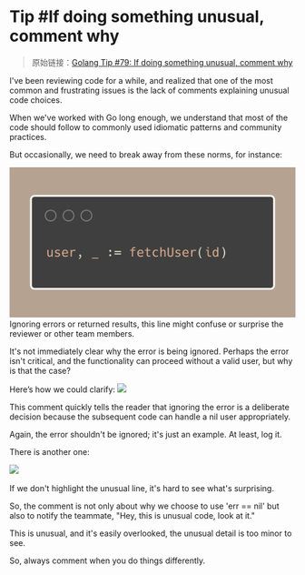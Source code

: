 # Tip #If doing something unusual, comment why

> 原始链接：[Golang Tip #79: If doing something unusual, comment why](https://twitter.com/func25/status/1784197311926808655)

I've been reviewing code for a while, and realized that one of the most common and frustrating issues is the lack of comments explaining unusual code choices.

When we've worked with Go long enough, we understand that most of the code should follow to commonly used idiomatic patterns and community practices.

But occasionally, we need to break away from these norms, for instance:

![](./images/079/1.png)
Ignoring errors or returned results, this line might confuse or surprise the reviewer or other team members.

It's not immediately clear why the error is being ignored. Perhaps the error isn't critical, and the functionality can proceed without a valid user, but why is that the case?

Here’s how we could clarify:
![](./images/079/2.png)

This comment quickly tells the reader that ignoring the error is a deliberate decision because the subsequent code can handle a nil user appropriately.

Again, the error shouldn't be ignored; it's just an example. At least, log it.

There is another one:

![](./images/079/3.png)

If we don't highlight the unusual line, it's hard to see what's surprising.

So, the comment is not only about why we choose to use 'err == nil' but also to notify the teammate, "Hey, this is unusual code, look at it."

This is unusual, and it's easily overlooked, the unusual detail is too minor to see.

So, always comment when you do things differently.
